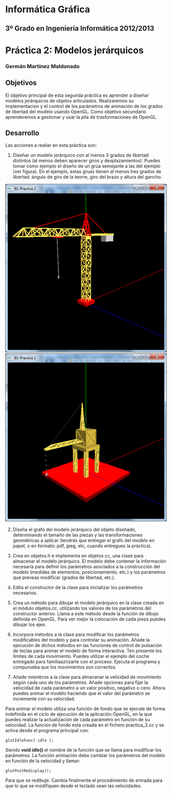 Informática Gráfica
=========================================
3º Grado en Ingeniería Informática 2012/2013
--------------------------------------------


# Práctica 2: Modelos jerárquicos
### Germán Martínez Maldonado

## Objetivos

El objetivo principal de esta segunda práctica es aprender a diseñar modelos jerárquicos de objetos articulados. Realizaremos su implementacion y el control de los parámetros de animación de los grados de libertad del modelo usando OpenGL. Como objetivo secundario aprenderemos a gestionar y usar la pila de trasformaciones de OpenGL.


## Desarrollo

Las acciones a realiar en esta práctica son:

1. Diseñar un modelo jerárquico con al menos 3 grados de libertad distintos (al menos deben aparecer giros y desplazamientos). Puedes tomar como ejemplo el diseño de un grúa semejante a las del ejemplo (ver figura). En el ejemplo, estas gruas tienen al menos tres grados de libertad: ángulo de giro de la teorre, giro del brazo y altura del gancho.

![pra02_img01](imagenes/pra02_img01.png)
![pra02_img02](imagenes/pra02_img02.png)

2. Diseña el grafo del modelo jerárquico del objeto diseñado, determinando el tamaño de las piezas y las transformaciones geométricas a aplicar (tendrás que entregar el grafo del modelo en papel, o en formato: pdf, jpeg, etc, cuando entregues la práctica).

3. Crea en objetos.h e implementa en objetos.cc, una clase para almacenar el modelo jerárquico. El modelo debe contener la información necesaria para definir los parámetros asociados a la construcción del modelo (medidas de elementos, posicionamiento, etc.) y los parámetros que preveas modificar (grados de libertad, etc.).

4. Edita el constructor de la clase para inicializar los parámetros necesarios.

5. Crea un método para dibujar el modelo jerárquico en la clase creada en el módulo objetos.cc, utilizando los valores de los parámetros del constructor anterior. Llama a este método desde la función de dibujo definida en OpenGL. Para ver mejor la colocación de cada pieza puedes dibujar los ejes.

6. Incorpora métodos a la clase para modificar los parámetros modificables del modelo y para controlar su animación. Añade la ejecución de dichos métodos en las funciones de control de pulsación de teclas para animar el modelo de forma interactiva. Ten presente los límites de cada movimiento. Puedes utilizar el ejemplo del coche entregado para familiaazrizarte con el proceso. Ejecuta el programa y compurueba que los movimientos son correctos.

7. Añade miembros a la clase para almacenar la velicidad de movimiento según cada uno de los parámetros. Añade opciones para fijar la velocidad de cada parámetro a un valor positivo, negativo o cero. Ahora puedes animar el modelo haciendo que el valor del parámetro se incremente con su velocidad.

Para animar el modelo utiliza una función de fondo que se ejecute de forma indefinida en el ciclo de ejecución de la aplicación OpenGL, en la que puedes realizar la actualización de cada parámetro en función de su velocidad. La función de fondo está creada en el fichero practica_2.cc y se activa desde el programa principal con:

```
glutIdleFunc( idle );
```

Siendo **void idle()** el nombre de la función que se llama para modificar los parámetros. La función animación debe cambiar los parámetros del modelo en función de la velocidad y llamar:

```
glutPostRedisplay();
```

Para que se redibuje. Cambia finalmente el procedimiento de entrada para que lo que se modifiquen desde el teclado sean las velocidades.
